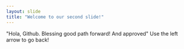 ```yaml
---
layout: slide
title: "Welcome to our second slide!"
---
```

"Hola, Github. Blessing good path forward! And approved"
Use the left arrow to go back!
